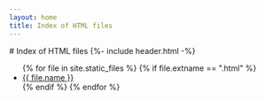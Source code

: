 ```yaml
---
layout: home
title: Index of HTML files
---
```

<main class="page-content" aria-label="Content">
     <div class="wrapper">
         # Index of HTML files
        {%- include header.html -%}
        <ul>
        {% for file in site.static_files %}
            {% if file.extname == ".html" %}
                <li><a href="{{ site.baseurl }}{{ file.path }}">{{ file.name }}</a></li>
            {% endif %}
        {% endfor %}
        </ul>
  </div>
